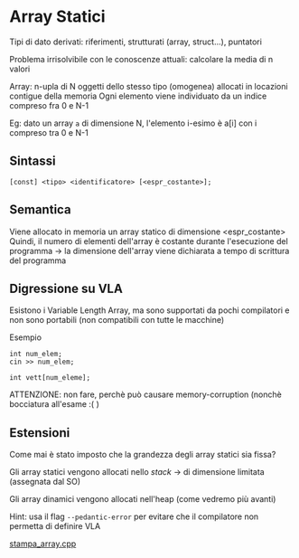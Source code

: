 # Array Statici

Tipi di dato derivati: riferimenti, strutturati (array, struct...), puntatori

Problema irrisolvibile con le conoscenze attuali: calcolare la media di n valori

Array: n-upla di N oggetti dello stesso tipo (omogenea) allocati in locazioni contigue della memoria
Ogni elemento viene individuato da un indice compreso fra 0 e N-1

Eg: dato un array `a` di dimensione N, l'elemento i-esimo è a[i] con i compreso tra 0 e N-1

## Sintassi
`[const] <tipo> <identificatore> [<espr_costante>];`

## Semantica
Viene allocato in memoria un array statico di dimensione <espr_costante>
Quindi, il numero di elementi dell'array è costante durante l'esecuzione del programma -> la dimensione dell'array viene dichiarata a tempo di scrittura del programma

## Digressione su VLA
Esistono i Variable Length Array, ma sono supportati da pochi compilatori e non sono portabili (non compatibili con tutte le macchine)

Esempio
```
int num_elem;
cin >> num_elem;

int vett[num_eleme];
```

ATTENZIONE: non fare, perchè può causare memory-corruption (nonchè bocciatura all'esame :( )

## Estensioni
Come mai è stato imposto che la grandezza degli array statici sia fissa?

Gli array statici vengono allocati nello _stack_ -> di dimensione limitata (assegnata dal SO)

Gli array dinamici vengono allocati nell'heap (come vedremo più avanti)

Hint: usa il flag `--pedantic-error` per evitare che il compilatore non permetta di definire VLA

[stampa_array.cpp](./esercitazioni/stampa_array.cpp)
